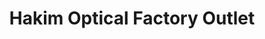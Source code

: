 ---
title: "Hakim Optical Factory Outlet"
url: /toronto/hakim-optical-factory-outlet/
shop: medical supply
---